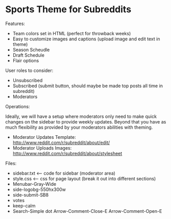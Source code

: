 Sports Theme for Subreddits
===========================

Features:

- Team colors set in HTML (perfect for throwback weeks)
- Easy to customize images and captions (upload image and edit text in theme)
- Season Scheudle
- Draft Schedule
- Flair options

User roles to consider:

- Unsubscribed
- Subscribed (submit button, should maybe be made top posts all time in subreddit)
- Moderators

Operations:

Ideally, we will have a setup where moderators only need to make quick changes on the sidebar to provide weekly updates.  Beyond that you have as much flexibility as provided by your moderators abilities with theming.

- Moderator Updates Template: http://www.reddit.com/r/subreddit/about/edit/
- Moderator Uploads Images: http://www.reddit.com/r/subreddit/about/stylesheet

Files: 

- sidebar.txt <-- code for sidebar (moderator area)
- style.css <-- css for page layout (break it out into different sections)
- Menubar-Gray-Wide
- side-logobg-550hx300w
- side-submit-SB8
- votes
- keep-calm
- Search-Simple
dot
Arrow-Comment-Close-E
Arrow-Comment-Open-E
